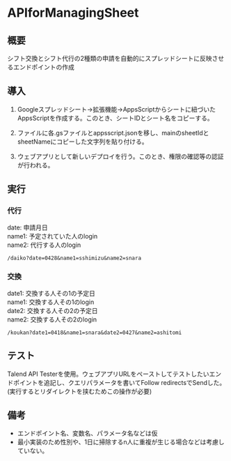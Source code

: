 # APIforManagingSheet
## 概要
シフト交換とシフト代行の2種類の申請を自動的にスプレッドシートに反映させるエンドポイントの作成
## 導入
1. Googleスプレッドシート->拡張機能->AppsScriptからシートに紐づいたAppsScriptを作成する。このとき、シートIDとシート名をコピーする。

2. ファイルに各.gsファイルとappsscript.jsonを移し、mainのsheetIdとsheetNameにコピーした文字列を貼り付ける。

3. ウェブアプリとして新しいデプロイを行う。このとき、権限の確認等の認証が行われる。
## 実行
### 代行  
date: 申請月日  
name1: 予定されていた人のlogin  
name2: 代行する人のlogin
```
/daiko?date=0428&name1=sshimizu&name2=snara
```
### 交換
date1: 交換する人その1の予定日  
name1: 交換する人その1のlogin  
date2: 交換する人その2の予定日  
name2: 交換する人その2のlogin  
```
/koukan?date1=0418&name1=snara&date2=0427&name2=ashitomi
```
## テスト
Talend API Testerを使用。ウェブアプリURLをペーストしてテストしたいエンドポイントを追記し、クエリパラメータを書いてFollow redirectsでSendした。(実行するとリダイレクトを挟むためこの操作が必要)
## 備考
- エンドポイント名、変数名、パラメータ名などは仮
- 最小実装のため性別や、1日に掃除するn人に重複が生じる場合などは考慮していない。